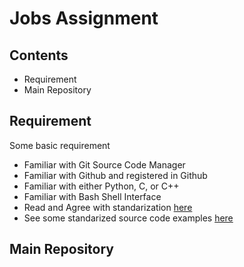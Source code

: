 # Jobs Assignment

## Contents
- Requirement
- Main Repository

## Requirement

Some basic requirement
- Familiar with Git Source Code Manager
- Familiar with Github and registered in Github
- Familiar with either Python, C, or C++
- Familiar with Bash Shell Interface
- Read and Agree with standarization [here](https://github.com/mekatronik-achmadi/md_tutorial/blob/master/internship/task_0/rules.md)
- See some standarized source code examples [here](https://github.com/mekatronik-achmadi/md_tutorial/tree/master/internship/task_0/examples)

## Main Repository